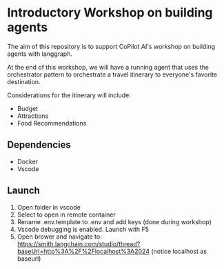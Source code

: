 # Introductory Workshop on building agents
The aim of this repository is to support CoPilot AI's workshop on building agents with langgraph.

At the end of this workshop, we will have a running agent that uses the orchestrator pattern to orchestrate a travel itinerary to everyone's favorite destination.

Considerations for the itinerary will include:
- Budget
- Attractions
- Food Recommendations

## Dependencies
- Docker
- Vscode

## Launch
1. Open folder in vscode
2. Select to open in remote container
3. Rename .env.template to .env and add keys (done during workshop)
4. Vscode debugging is enabled. Launch with F5
5. Open brower and navigate to: https://smith.langchain.com/studio/thread?baseUrl=http%3A%2F%2Flocalhost%3A2024 (notice localhost as baseurl)


